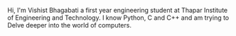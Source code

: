 Hi, I'm Vishist Bhagabati a first year engineering student at Thapar Institute of Engineering and Technology.
I know Python, C and C++ and am trying to Delve deeper into the world of computers.
